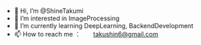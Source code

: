 - 👋 Hi, I’m @ShineTakumi
- 👀 I’m interested in ImageProcessing
- 🌱 I’m currently learning DeepLearning, BackendDevelopment
- 📫 How to reach me ：　　takushin6@gmail.com

<!---
ShineTakumi/ShineTakumi is a ✨ special ✨ repository because its `README.md` (this file) appears on your GitHub profile.
You can click the Preview link to take a look at your changes.
--->
